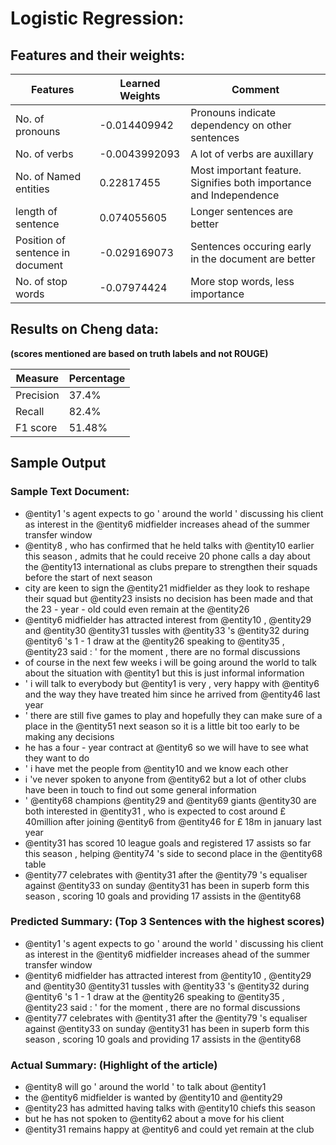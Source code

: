 # Logistic Regression:

## Features and their weights:
| Features | Learned Weights| Comment |
| ----------- | ---------- | --------------------------- |
| No. of pronouns |  -0.014409942 |  Pronouns indicate dependency on other sentences |
| No. of verbs |  -0.0043992093 | A lot of verbs are auxillary |
| No. of Named entities |  0.22817455 | Most important feature. Signifies both importance and Independence |
| length of sentence |  0.074055605 |  Longer sentences are better |
| Position of sentence in document | -0.029169073 |  Sentences occuring early in the document are better |
| No. of stop words |  -0.07974424 |  More stop words, less importance |

## Results on Cheng data: 
<b>(scores mentioned are based on truth labels and not ROUGE)</b>

| Measure | Percentage|
| --------------- | ----------------- | 
| Precision | 37.4% |
| Recall | 82.4% |
| F1 score | 51.48% |

## Sample Output

### Sample Text Document: 

* @entity1 's agent expects to go ' around the world ' discussing his client as interest in the @entity6 midfielder increases ahead of the summer transfer window
* @entity8 , who has confirmed that he held talks with @entity10 earlier this season , admits that he could receive 20 phone calls a day about the @entity13 international as clubs prepare to strengthen their squads before the start of next season
* city are keen to sign the @entity21 midfielder as they look to reshape their squad but @entity23 insists no decision has been made and that the 23 - year - old could even remain at the @entity26
* @entity6 midfielder has attracted interest from @entity10 , @entity29 and @entity30 @entity31 tussles with @entity33 's @entity32 during @entity6 's 1 - 1 draw at the @entity26 speaking to @entity35 , @entity23 said : ' for the moment , there are no formal discussions
* of course in the next few weeks i will be going around the world to talk about the situation with @entity1 but this is just informal information
* ' i will talk to everybody but @entity1 is very , very happy with @entity6 and the way they have treated him since he arrived from @entity46 last year
* ' there are still five games to play and hopefully they can make sure of a place in the @entity51 next season so it is a little bit too early to be making any decisions
* he has a four - year contract at @entity6 so we will have to see what they want to do
* ' i have met the people from @entity10 and we know each other
* i 've never spoken to anyone from @entity62 but a lot of other clubs have been in touch to find out some general information
* ' @entity68 champions @entity29 and @entity69 giants @entity30 are both interested in @entity31 , who is expected to cost around £ 40million after joining @entity6 from @entity46 for £ 18m in january last year
* @entity31 has scored 10 league goals and registered 17 assists so far this season , helping @entity74 's side to second place in the @entity68 table
* @entity77 celebrates with @entity31 after the @entity79 's equaliser against @entity33 on sunday @entity31 has been in superb form this season , scoring 10 goals and providing 17 assists in the @entity68

### Predicted Summary: (Top 3 Sentences with the highest scores)

* @entity1 's agent expects to go ' around the world ' discussing his client as interest in the @entity6 midfielder increases ahead of the summer transfer window
* @entity6 midfielder has attracted interest from @entity10 , @entity29 and @entity30 @entity31 tussles with @entity33 's @entity32 during @entity6 's 1 - 1 draw at the @entity26 speaking to @entity35 , @entity23 said : ' for the moment , there are no formal discussions
* @entity77 celebrates with @entity31 after the @entity79 's equaliser against @entity33 on sunday @entity31 has been in superb form this season , scoring 10 goals and providing 17 assists in the @entity68

### Actual Summary: (Highlight of the article)

* @entity8 will go ' around the world ' to talk about @entity1
* the @entity6 midfielder is wanted by @entity10 and @entity29
* @entity23 has admitted having talks with @entity10 chiefs this season
* but he has not spoken to @entity62 about a move for his client
* @entity31 remains happy at @entity6 and could yet remain at the club
